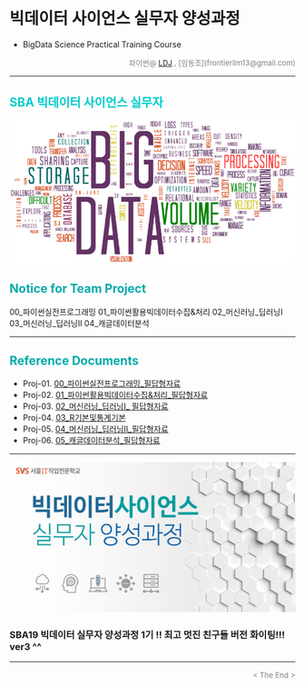 
# 빅데이터 사이언스 실무자 양성과정
* BigData Science Practical Training Course

<div align='right'>
    <font size=2 color='gray'>파이썬@ <font color='blue'>
       <a href='https://www.facebook.com/dongjo.lim.7'>LDJ</a>
    </font>, [임동조](frontierlim13@gmail.com)</font></div>
<hr>

<h2><font color="#00CCCC"><b>SBA 빅데이터 사이언스 실무자</b></font></h2>

<img src="./images/BigData_Project.png">

## <font color='#00AAAA'>Notice for Team Project</font>

00_파이썬실전프로그래밍
01_파이썬활용빅데이터수집&처리
02_머신러닝_딥러닝I
03_머신러닝_딥러닝II
04_캐글데이터분석
<hr>

## <font color='#00AAAA'>Reference Documents</font>

- Proj-01. [00_파이썬실전프로그래밍_필답형자료 ][proj-01]
- Proj-02. [01_파이썬활용빅데이터수집&처리_필답형자료  ][proj-02]
- Proj-03. [02_머신러닝_딥러닝I_ 필답형자료  ][proj-03]
- Proj-04. [03_R기본및통계기본  ][proj-04]
- Proj-05. [04_머신러닝_딥러닝II_필답형자료  ][proj-05]
- Proj-06. [05_캐글데이터분석_필답형자료  ][proj-05]

[proj-01]:  ./docu/Python_Basic_v10_0926_Problem.pdf       "Go proj-01"
[proj-02]:  ./docu/Python_WebGetData_v10_1014.pdf "Go proj-02"
[proj-03]:  ./docu/MLDLI_Problem_v10_1014.pdf "Go proj-03"
[proj-04]:  ./docu/..    "Go proj-04"
[proj-05]:  ./docu/MLDLII_Problem_v10_1008.pdf    "Go proj-05"

<hr>


[![Video Label](images/sba_seoulIt01.png)](https://youtu.be/ts2FFGpPqpA)

### SBA19 빅데이터 실무자 양성과정 1기 !!  최고 멋진 친구들 버전 화이팅!!! ver3 ^^

<hr>

<div align='right'><font size=2 color='gray'> &lt; The End &gt; </font></div>
